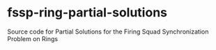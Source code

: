 # fssp-ring-partial-solutions
Source code for Partial Solutions for the Firing Squad Synchronization Problem on Rings
